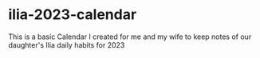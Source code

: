 # ilia-2023-calendar
This is a basic Calendar I created for me and my wife to keep notes of our daughter's Ilia daily habits for 2023
